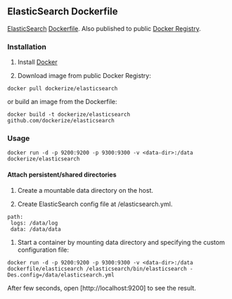 ## ElasticSearch Dockerfile

[ElasticSearch](http://http://www.elasticsearch.org/) [Dockerfile](https://www.docker.io/learn/dockerfile/).  Also published to public [Docker Registry](https://index.docker.io/).

### Installation

1. Install [Docker](https://www.docker.io)

1. Download image from public Docker Registry: 

  ```
  docker pull dockerize/elasticsearch
  ```

   or build an image from the Dockerfile: 
   
   ```
   docker build -t dockerize/elasticsearch github.com/dockerize/elasticsearch
   ```

### Usage

```
docker run -d -p 9200:9200 -p 9300:9300 -v <data-dir>:/data dockerize/elasticsearch
```

#### Attach persistent/shared directories

1. Create a mountable data directory <data-dir> on the host.

1. Create ElasticSearch config file at <data-dir>/elasticsearch.yml.

```
path:
 logs: /data/log 
 data: /data/data
```

1. Start a container by mounting data directory and specifying the custom configuration file:

```
docker run -d -p 9200:9200 -p 9300:9300 -v <data-dir>:/data dockerfile/elasticsearch /elasticsearch/bin/elasticsearch -Des.config=/data/elasticsearch.yml
```

After few seconds, open [http://localhost:9200] to see the result.
